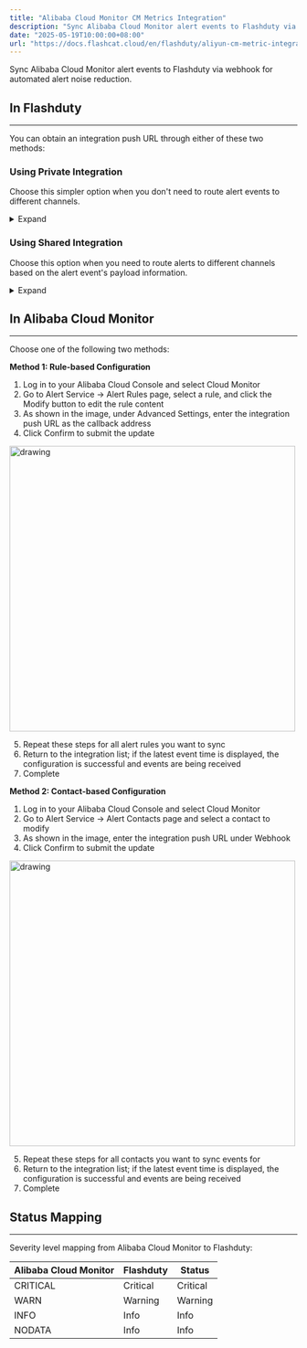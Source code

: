 ```yaml
---
title: "Alibaba Cloud Monitor CM Metrics Integration"
description: "Sync Alibaba Cloud Monitor alert events to Flashduty via webhook for automated alert noise reduction"
date: "2025-05-19T10:00:00+08:00"
url: "https://docs.flashcat.cloud/en/flashduty/aliyun-cm-metric-integration-guide"
---
```


Sync Alibaba Cloud Monitor alert events to Flashduty via webhook for automated alert noise reduction.

<div class="hide">

## In Flashduty
---
You can obtain an integration push URL through either of these two methods:

### Using Private Integration

Choose this simpler option when you don't need to route alert events to different channels.

<details>
  <summary>Expand</summary>
  
  1. Go to the Flashduty console, select **Channel**, and enter a specific channel's details page
  2. Select the **Integrations** tab, click **Add Integration** to enter the integration page
  3. Choose **Alibaba Cloud CM Metrics** integration and click **Save** to generate a card
  4. Click the generated card to view the **push URL**, copy it for later use, and you're done
  
</details>

### Using Shared Integration

Choose this option when you need to route alerts to different channels based on the alert event's payload information.

<details>
  <summary>Expand</summary>
  
  1. Go to the Flashduty console, select **Integration Center=>Alert Events** to enter the integration selection page
  2. Select **Alibaba Cloud CM Metrics** integration:
        - **Integration Name**: Define a name for this integration
  3. Configure the default route and select the corresponding channel (after the integration is created, you can go to `Route` to configure more routing rules)
  4. Click **Save** and copy the newly generated **push URL** for later use
  5. Done
    
</details>
</div>

## In Alibaba Cloud Monitor
---
Choose one of the following two methods:

**Method 1: Rule-based Configuration**

<div class="md-block">

1. Log in to your Alibaba Cloud Console and select Cloud Monitor
2. Go to Alert Service -> Alert Rules page, select a rule, and click the Modify button to edit the rule content
3. As shown in the image, under Advanced Settings, enter the integration push URL as the callback address
4. Click Confirm to submit the update

<img src="https://download.flashcat.cloud/flashduty/doc/en/aliyun/metric-1.png" alt="drawing" width="500"/>

5. Repeat these steps for all alert rules you want to sync
6. Return to the integration list; if the latest event time is displayed, the configuration is successful and events are being received
7. Complete

</div>

**Method 2: Contact-based Configuration**

<div class="md-block">

1. Log in to your Alibaba Cloud Console and select Cloud Monitor
2. Go to Alert Service -> Alert Contacts page and select a contact to modify
3. As shown in the image, enter the integration push URL under Webhook
4. Click Confirm to submit the update

<img src="https://download.flashcat.cloud/flashduty/doc/en/aliyun/metric-2.png" alt="drawing" width="500"/>

5. Repeat these steps for all contacts you want to sync events for
6. Return to the integration list; if the latest event time is displayed, the configuration is successful and events are being received
7. Complete

</div>

## Status Mapping
---
<div class="md-block">
  
Severity level mapping from Alibaba Cloud Monitor to Flashduty:

| Alibaba Cloud Monitor | Flashduty | Status |
| -------------------- | --------- | ------ |
| CRITICAL             | Critical  | Critical |
| WARN                 | Warning   | Warning |
| INFO                 | Info      | Info |
| NODATA               | Info      | Info |

</div>

